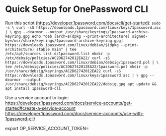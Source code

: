 # Quick Setup for OnePassword CLI

Run this script (https://developer.1password.com/docs/cli/get-started):
`
sudo -s \
curl -sS https://downloads.1password.com/linux/keys/1password.asc | \
gpg --dearmor --output /usr/share/keyrings/1password-archive-keyring.gpg
echo "deb [arch=$(dpkg --print-architecture) signed-by=/usr/share/keyrings/1password-archive-keyring.gpg] https://downloads.1password.com/linux/debian/$(dpkg --print-architecture) stable main" |
tee /etc/apt/sources.list.d/1password.list
mkdir -p /etc/debsig/policies/AC2D62742012EA22/
curl -sS https://downloads.1password.com/linux/debian/debsig/1password.pol | \
tee /etc/debsig/policies/AC2D62742012EA22/1password.pol
mkdir -p /usr/share/debsig/keyrings/AC2D62742012EA22
curl -sS https://downloads.1password.com/linux/keys/1password.asc | \
gpg --dearmor --output /usr/share/debsig/keyrings/AC2D62742012EA22/debsig.gpg
apt update && apt install 1password-cli
`

Use a service account to login: 
https://developer.1password.com/docs/service-accounts/get-started#create-a-service-account
https://developer.1password.com/docs/service-accounts/use-with-1password-cli/

export OP_SERVICE_ACCOUNT_TOKEN=<your-service-account-token>
